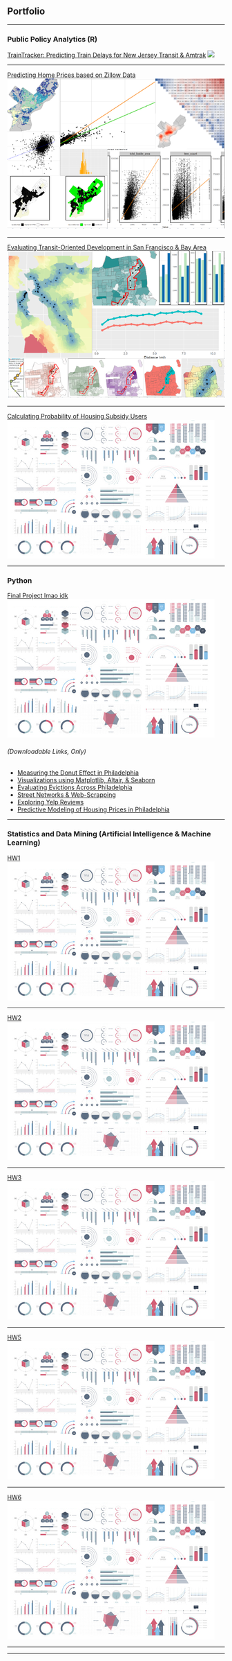 ## Portfolio

---

### Public Policy Analytics (R)
 
[TrainTracker: Predicting Train Delays for New Jersey Transit & Amtrak](/projects/figuring-it-out-markdown.html)
<img src="TrainsGraphs.png?raw=true"/>


---
[Predicting Home Prices based on Zillow Data](/projects/MidtermAssignment.html)
<img src="images/ZillowPredictionsDashboard.png?raw=true"/>


---
[Evaluating Transit-Oriented Development in San Francisco & Bay Area](/projects/TODAssignment_Kapuvari.html)
<img src="images/TODSanFranBay.png?raw=true"/>

---
[Calculating Probability of Housing Subsidy Users](/projects/TargetingaHousingSubsidyKapuvari.html)
<img src="images/dummy_thumbnail.jpg?raw=true"/>

---

### Python

[Final Project lmao idk](/projects/TODAssignment_Kapuvari.html)
<img src="images/dummy_thumbnail.jpg?raw=true"/>

###### (Downloadable Links, Only)

- [Measuring the Donut Effect in Philadelphia](/projects/assignment-1.ipynb)
- [Visualizations using Matplotlib, Altair, & Seaborn](/projects/Assignment2Kapuvari.ipynb)
- [Evaluating Evictions Across Philadelphia](/projects/assignment-3.ipynb)
- [Street Networks & Web-Scrapping](/projects/assignment-4.ipynb)
- [Exploring Yelp Reviews](/projects/assignment-5.ipynb)
- [Predictive Modeling of Housing Prices in Philadelphia](/projects/assignment-6.ipynb)

---

### Statistics and Data Mining (Artificial Intelligence & Machine Learning)

[HW1](/projects/TODAssignment_Kapuvari.html)
<img src="images/dummy_thumbnail.jpg?raw=true"/>

---
[HW2](/projects/MidtermAssignment.html)
<img src="images/dummy_thumbnail.jpg?raw=true"/>

---
[HW3](/projects/TargetingaHousingSubsidyKapuvari.html)
<img src="images/dummy_thumbnail.jpg?raw=true"/>

---

[HW5](/projects/TODAssignment_Kapuvari.html)
<img src="images/dummy_thumbnail.jpg?raw=true"/>

---
[HW6](/projects/TODAssignment_Kapuvari.html)
<img src="images/dummy_thumbnail.jpg?raw=true"/>

---


---


